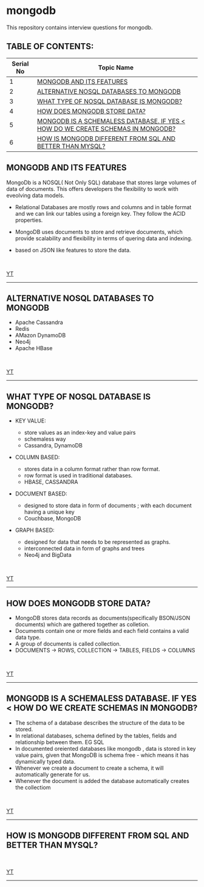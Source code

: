 # mongodb

This repository contains interview questions for mongodb.

<a name="TableOfContents"></a><h2>TABLE OF CONTENTS:</h2>

| Serial No | Topic Name                                                                                  |
| --------- | ------------------------------------------------------------------------------------------- |
| 1         | [MONGODB AND ITS FEATURES](#mdb)                                                            |
| 2         | [ALTERNATIVE NOSQL DATABASES TO MONGODB](#alternative)                                      |
| 3         | [WHAT TYPE OF NOSQL DATABASE IS MONGODB?](#type)                                            |
| 4         | [HOW DOES MONGODB STORE DATA?](#store)                                                      |
| 5         | [MONGODB IS A SCHEMALESS DATABASE. IF YES < HOW DO WE CREATE SCHEMAS IN MONGODB?](#schemas) |
| 6         | [HOW IS MONGODB DIFFERENT FROM SQL AND BETTER THAN MYSQL?](#sql)                            |

## <a name="mdb"></a><h2>MONGODB AND ITS FEATURES</h2>

MongoDb is a NOSQL( Not Only SQL) database that stores large volumes of data of documents. This offers developers the flexibility to work with eveolving data models.

- Relational Databases are mostly rows and columns and in table format and we can link our tables using a foreign key. They follow the ACID properties.

- MongoDB uses documents to store and retrieve documents, which provide scalability and flexibility in terms of quering data and indexing.

- based on JSON like features to store the data.

<br>

[YT](https://www.youtube.com/watch?v=EKEpVhi-29Q)

---

## <a name="alternative"></a><h2>ALTERNATIVE NOSQL DATABASES TO MONGODB</h2>

- Apache Cassandra
- Redis
- AMazon DynamoDB
- Neo4j
- Apache HBase

<br>

[YT](https://www.youtube.com/watch?v=EKEpVhi-29Q)

---

## <a name="type"></a><h2>WHAT TYPE OF NOSQL DATABASE IS MONGODB?</h2>

- KEY VALUE:

  - store values as an index-key and value pairs
  - schemaless way
  - Cassandra, DynamoDB

- COLUMN BASED:

  - stores data in a column format rather than row format.
  - row format is used in traditional databases.
  - HBASE, CASSANDRA

- DOCUMENT BASED:

  - designed to store data in form of documents ; with each document having a unique key
  - Couchbase, MongoDB

- GRAPH BASED:

  - designed for data that needs to be represented as graphs.
  - interconnected data in form of graphs and trees
  - Neo4j and BigData

<br>

[YT](https://www.youtube.com/watch?v=EKEpVhi-29Q)

---

## <a name="store"></a><h2>HOW DOES MONGODB STORE DATA?</h2>

- MongoDB stores data records as documents(specifically BSON/JSON documents) which are gathered together as colletion.
- Documents contain one or more fields and each field contains a valid data type.
- A group of documents is called collection.
- DOCUMENTS -> ROWS, COLLECTION -> TABLES, FIELDS -> COLUMNS

<br>

[YT](https://www.youtube.com/watch?v=EKEpVhi-29Q)

---

## <a name="schemas"></a><h2>MONGODB IS A SCHEMALESS DATABASE. IF YES < HOW DO WE CREATE SCHEMAS IN MONGODB?</h2>

- The schema of a database describes the structure of the data to be stored.
- In relational databases, schema defined by the tables, fields and relationship between them. EG SQL
- In documented oreiented databases like mongodb , data is stored in key value pairs, given that MongoDB is schema free - which means it has dynamically typed data.
- Whenever we create a document to create a schema, it will automatically generate for us.
- Whenever the document is added the database automatically creates the collectiom

<br>

[YT](https://www.youtube.com/watch?v=EKEpVhi-29Q)

---

## <a name="sql"></a><h2>HOW IS MONGODB DIFFERENT FROM SQL AND BETTER THAN MYSQL?</h2>

<br>

[YT](https://www.youtube.com/watch?v=EKEpVhi-29Q)

---
